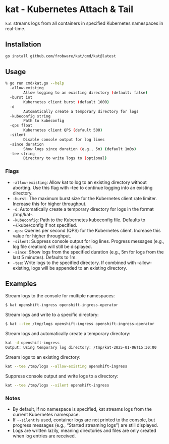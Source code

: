 # kat - Kubernetes Attach & Tail

`kat` streams logs from all containers in specified Kubernetes namespaces in real-time.

## Installation

```sh
go install github.com/frobware/kat/cmd/kat@latest
```

## Usage

```sh
% go run cmd/kat.go --help
  -allow-existing
        Allow logging to an existing directory (default: false)
  -burst int
        Kubernetes client burst (default 1000)
  -d
        Automatically create a temporary directory for logs
  -kubeconfig string
        Path to kubeconfig
  -qps float
        Kubernetes client QPS (default 500)
  -silent
        Disable console output for log lines
  -since duration
        Show logs since duration (e.g., 5m) (default 1m0s)
  -tee string
        Directory to write logs to (optional)
```

### Flags
- `-allow-existing`: Allow kat to log to an existing directory without aborting. Use this flag with -tee to continue logging into an existing directory.
- `-burst`: The maximum burst size for the Kubernetes client rate limiter. Increase this for higher throughput.
- `-d`: Automatically create a temporary directory for logs in the format /tmp/kat-<timestamp>.
- `-kubeconfig`: Path to the Kubernetes kubeconfig file. Defaults to ~/.kube/config if not specified.
- `-qps`: Queries per second (QPS) for the Kubernetes client. Increase this value for higher throughput.
- `-silent`: Suppress console output for log lines. Progress messages (e.g., log file creation) will still be displayed.
- `-since`: Show logs from the specified duration (e.g., 5m for logs from the last 5 minutes). Defaults to 1m.
- `-tee`: Write logs to the specified directory. If combined with -allow-existing, logs will be appended to an existing directory.

## Examples

Stream logs to the console for multiple namespaces:
```sh
$ kat openshift-ingress openshift-ingress-operator
```

Stream logs and write to a specific directory:
```sh
$ kat --tee /tmp/logs openshift-ingress openshift-ingress-operator
```

Stream logs and automatically create a temporary directory:
```sh
kat -d openshift-ingress
Output: Using temporary log directory: /tmp/kat-2025-01-06T15:30:00
```

Stream logs to an existing directory:
```sh
kat --tee /tmp/logs --allow-existing openshift-ingress
```

Suppress console output and write logs to a directory:
```sh
kat --tee /tmp/logs --silent openshift-ingress
```

### Notes
- By default, if no namespace is specified, kat streams logs from the current Kubernetes namespace.
- If `--silent` is used, container logs are not printed to the console, but progress messages (e.g., “Started streaming logs”) are still displayed.
- Logs are written lazily, meaning directories and files are only created when log entries are received.
